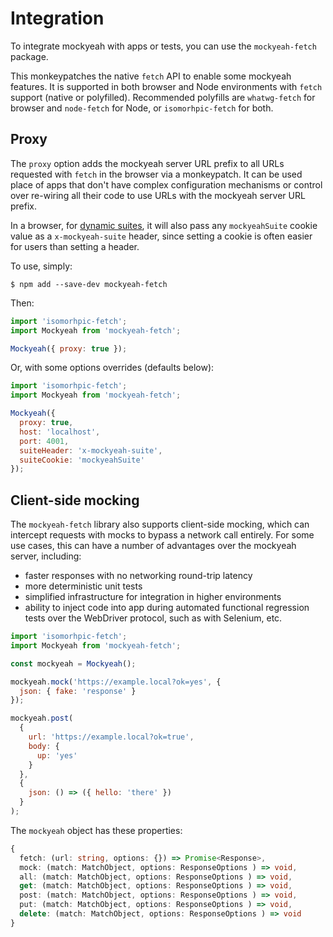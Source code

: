 # Integration

To integrate mockyeah with apps or tests, you can use the `mockyeah-fetch` package.

This monkeypatches the native `fetch` API to enable some mockyeah features. It is supported in both browser and Node environments with `fetch` support (native or polyfilled). Recommended polyfills are `whatwg-fetch` for browser and `node-fetch` for Node, or `isomorhpic-fetch` for both.

## Proxy

The `proxy` option adds the mockyeah server URL prefix to all URLs requested with `fetch` in the browser via a monkeypatch. It can be used place of apps that don't have complex configuration mechanisms or control over re-wiring all their code to use URLs with the mockyeah server URL prefix.

In a browser, for [dynamic suites](./Suites/Dynamic.md),
it will also pass any `mockyeahSuite` cookie value as a `x-mockyeah-suite` header,
since setting a cookie is often easier for users than setting a header.

To use, simply:

```console
$ npm add --save-dev mockyeah-fetch
```

Then:

```js
import 'isomorhpic-fetch';
import Mockyeah from 'mockyeah-fetch';

Mockyeah({ proxy: true });
```

Or, with some options overrides (defaults below):

```js
import 'isomorhpic-fetch';
import Mockyeah from 'mockyeah-fetch';

Mockyeah({
  proxy: true,
  host: 'localhost',
  port: 4001,
  suiteHeader: 'x-mockyeah-suite',
  suiteCookie: 'mockyeahSuite'
});
```

## Client-side mocking

The `mockyeah-fetch` library also supports client-side mocking, which can intercept
requests with mocks to bypass a network call entirely.
For some use cases, this can have a number of advantages over
the mockyeah server, including:

- faster responses with no networking round-trip latency
- more deterministic unit tests
- simplified infrastructure for integration in higher environments
- ability to inject code into app during automated functional regression tests over the
  WebDriver protocol, such as with Selenium, etc.

```js
import 'isomorhpic-fetch';
import Mockyeah from 'mockyeah-fetch';

const mockyeah = Mockyeah();

mockyeah.mock('https://example.local?ok=yes', {
  json: { fake: 'response' }
});

mockyeah.post(
  {
    url: 'https://example.local?ok=true',
    body: {
      up: 'yes'
    }
  },
  {
    json: () => ({ hello: 'there' })
  }
);
```

The `mockyeah` object has these properties:

```ts
{
  fetch: (url: string, options: {}) => Promise<Response>,
  mock: (match: MatchObject, options: ResponseOptions ) => void,
  all: (match: MatchObject, options: ResponseOptions ) => void,
  get: (match: MatchObject, options: ResponseOptions ) => void,
  post: (match: MatchObject, options: ResponseOptions ) => void,
  put: (match: MatchObject, options: ResponseOptions ) => void,
  delete: (match: MatchObject, options: ResponseOptions ) => void
}
```
